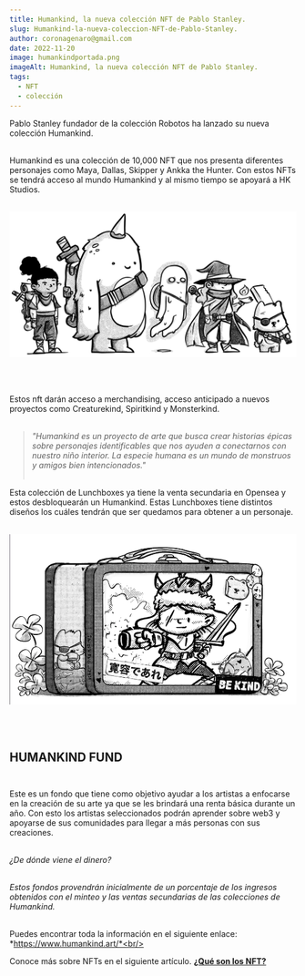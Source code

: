 ```yaml
---
title: Humankind, la nueva colección NFT de Pablo Stanley.
slug: Humankind-la-nueva-coleccion-NFT-de-Pablo-Stanley.
author: coronagenaro@gmail.com
date: 2022-11-20
image: humankindportada.png
imageAlt: Humankind, la nueva colección NFT de Pablo Stanley.
tags:
  - NFT
  - colección
---
```

Pablo Stanley fundador de la colección Robotos ha lanzado su nueva colección Humankind.<br/><br/>

H﻿umankind es una colección de 10,000 NFT que nos presenta diferentes personajes como Maya, Dallas, Skipper y Ankka the Hunter. Con estos NFTs se tendrá acceso al mundo Humankind y al mismo tiempo se apoyará a HK Studios.<br/><br/>

![](humankindnft.png "Humankind, la nueva colección NFT de Pablo Stanley.")

<br/><br/>

E﻿stos nft darán acceso a merchandising, acceso anticipado a nuevos proyectos como Creaturekind, Spiritkind y Monsterkind.<br/><br/>

> *"Humankind es un proyecto de arte que busca crear historias épicas sobre personajes identificables que nos ayuden a conectarnos con nuestro niño interior. La especie humana es un mundo de monstruos y amigos bien intencionados."*<br/><br/>

E﻿sta colección de Lunchboxes ya tiene la venta secundaria en Opensea y estos desbloquearán un Humankind. Estas Lunchboxes tiene distintos diseños los cuáles tendrán que ser quedamos para obtener a un personaje.<br/><br/>

![NFT HumanKind](humankindlunchbox.png "Human Kind, la nueva colección NFT de Pablo Stanley.")

<br/><br/>

## **HUMANKIND FUND**<br/><br/>

E﻿ste es un fondo que tiene como objetivo ayudar a los artistas a enfocarse en la creación de su arte ya que se les brindará una renta básica durante un año. Con esto los artistas seleccionados podrán aprender sobre web3 y apoyarse de sus comunidades para llegar a más personas con sus creaciones.<br/><br/>

*¿De dónde viene el dinero? <br/><br/>*

*E﻿stos fondos provendrán inicialmente de un porcentaje de los ingresos obtenidos con el minteo y las ventas secundarias de las colecciones de Humankind. <br/><br/>*

P﻿uedes encontrar toda la información en el siguiente enlace: *https://www.humankind.art/*<br/><br/>

C﻿onoce más sobre NFTs en el siguiente artículo. **[¿Qué son los NFT?](https://www.oasisfinanciero.mx/blog/2022-06-18/qu%C3%A9-son-los-nft-y-su-valor-en-el-arte-y-videojuegos/)**